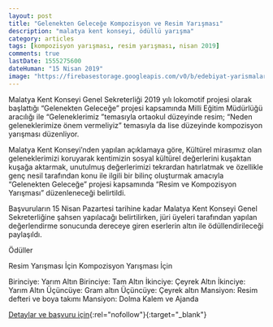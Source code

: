 ```yaml
---
layout: post
title: "Gelenekten Geleceğe Kompozisyon ve Resim Yarışması"
description: "malatya kent konseyi, ödüllü yarışma"
category: articles
tags: [kompozisyon yarışması, resim yarışması, nisan 2019]
comments: true
lastDate: 1555275600
dateHuman: "15 Nisan 2019"
image: "https://firebasestorage.googleapis.com/v0/b/edebiyat-yarismalari.appspot.com/o/malatya-kent-konseyi-kompozisyon.jpg?alt=media&token=367ee7cd-2cb2-49df-84db-1ef156f8b9ef"
---
```


Malatya Kent Konseyi Genel Sekreterliği 2019 yılı lokomotif projesi olarak başlattığı “Gelenekten Geleceğe” projesi kapsamında Milli Eğitim Müdürlüğü aracılığı ile “Geleneklerimiz ”temasıyla ortaokul düzeyinde resim;  “Neden geleneklerimize önem vermeliyiz” temasıyla da lise düzeyinde kompozisyon yarışması düzenliyor.

Malatya Kent Konseyi’nden yapılan açıklamaya göre, Kültürel mirasımız olan geleneklerimizi koruyarak kentimizin sosyal kültürel değerlerini kuşaktan kuşağa aktarmak, unutulmuş değerlerimizi tekrardan hatırlatmak ve özellikle genç nesil tarafından konu ile ilgili bir bilinç oluşturmak amacıyla “Gelenekten Geleceğe” projesi kapsamında  “Resim ve Kompozisyon Yarışması” düzenleneceği belirtildi.

Başvuruların 15 Nisan Pazartesi tarihine kadar Malatya Kent Konseyi Genel Sekreterliğine şahsen yapılacağı belirtilirken, jüri üyeleri tarafından yapılan değerlendirme sonucunda dereceye giren eserlerin altın ile ödüllendirileceği paylaşıldı.

Ödüller

Resim Yarışması İçin                                                    Kompozisyon Yarışması İçin

Birinciye: Yarım Altın                                                    Birinciye: Tam Altın
İkinciye: Çeyrek Altın                                                    İkinciye: Yarım Altın
Üçüncüye: Gram altın                                                      Üçüncüye: Çeyrek altın
Mansiyon: Resim defteri ve boya takımı                                    Mansiyon: Dolma Kalem ve Ajanda


[Detaylar ve başvuru için](http://www.malatyakentkonseyi.com/haberler/malatya-kent-konseyi-gelenekten-gelecege-kompozisyon-ve-resim-yarismasi-duzenliyor?utm_source=edebiyatyarismalari.com&utm_medium=affiliate){:rel="nofollow"}{:target="_blank"}
